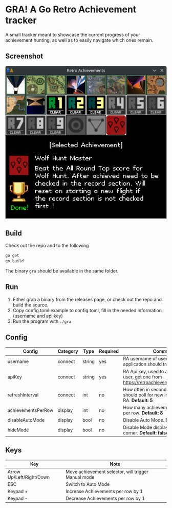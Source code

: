 # GRA! A Go Retro Achievement tracker
A small tracker meant to showcase the current progress of your achievement hunting,
as well as to easily navigate which ones remain.

## Screenshot
![Screenshot of tool](screenshot.png)
## Build
Check out the repo and to the following
```bash
go get
go build
```
The binary `gra` should be available in the same folder.

## Run
1. Either grab a binary from the releases page, or check out the repo and build the source.
2. Copy config.toml.example to config.toml, fill in the needed information (username and api key)
3. Run the program with `./gra`

## Config

| Config             | Category | Type   | Required | Comment                                                                                        |
|--------------------|----------|--------|----------|------------------------------------------------------------------------------------------------|
| username           | connect  | string | yes      | RA username of user whom the application should track.                                         |
| apiKey             | connect  | string | yes      | RA Api key, used to authenticate the user, get one from https://retroachievements.org/settings |
| refreshInterval    | connect  | int    | no       | How often in seconds the application should poll for new information from RA. **Default: 5**   |
| achievementsPerRow | display  | int    | no       | How many achievements to display per row. **Default: 8**                                       |
| disableAutoMode    | display  | bool   | no       | Disable Auto Mode. **Default: false**                                                          |
| hideMode           | display  | bool   | no       | Disable Mode display in lower right corner. **Default: false**                                 | 

## Keys
| Key                      | Note                                                |
|--------------------------|-----------------------------------------------------|
| Arrow Up/Left/Right/Down | Move achievement selector, will trigger Manual mode |
| ESC                      | Switch to Auto Mode                                 |
| Keypad +                 | Increase Achievements per row by 1                  |
| Keypad -                 | Decrease Achievements per row by 1                  |